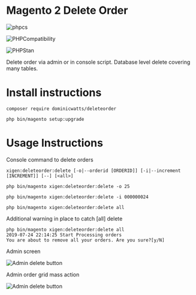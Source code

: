 # Magento 2 Delete Order # 

![phpcs](https://github.com/DominicWatts/DeleteOrder/workflows/phpcs/badge.svg)

![PHPCompatibility](https://github.com/DominicWatts/DeleteOrder/workflows/PHPCompatibility/badge.svg)

![PHPStan](https://github.com/DominicWatts/DeleteOrder/workflows/PHPStan/badge.svg)

Delete order via admin or in console script.  Database level delete covering many tables.

# Install instructions #

`composer require dominicwatts/deleteorder`

`php bin/magento setup:upgrade`

# Usage Instructions #

Console command to delete orders

`xigen:deleteorder:delete [-o|--orderid [ORDERID]] [-i|--increment [INCREMENT]] [--] [<all>]`

`php bin/magento xigen:deleteorder:delete -o 25`

`php bin/magento xigen:deleteorder:delete -i 000000024`

`php bin/magento xigen:deleteorder:delete all`

Additional warning in place to catch [all] delete

```
php bin/magento xigen:deleteorder:delete all
2019-07-24 22:14:25 Start Processing orders
You are about to remove all your orders. Are you sure?[y/N]
```

Admin screen

![Admin delete button](https://i.snag.gy/Rx7hUw.jpg)

Admin order grid mass action

![Admin delete button](https://i.snag.gy/vC52zx.jpg)